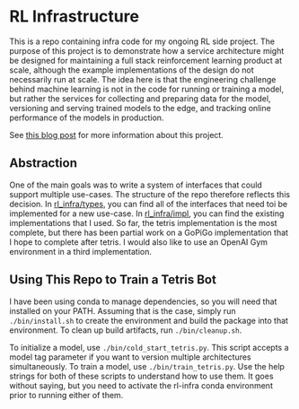 # RL Infrastructure

This is a repo containing infra code for my ongoing RL side project. The purpose of this project is to demonstrate how
a service architecture might be designed for maintaining a full stack reinforcement learning product at scale, although
the example implementations of the design do not necessarily run at scale. The idea here is that the engineering
challenge behind machine learning is not in the code for running or training a model, but rather the services for
collecting and preparing data for the model, versioning and serving trained models to the edge, and tracking online
performance of the models in production.

See [this blog post](https://www.jonalarm.com/https://www.jonalarm.com/infra/infra_1/) for more information about this
project.

## Abstraction

One of the main goals was to write a system of interfaces that could support multiple use-cases. The structure of the
repo therefore reflects this decision. In
[rl_infra/types](https://github.com/jonathanlamar/rl-infra/tree/main/rl_infra/types), you can find all of the interfaces
that need toi be implemented for a new use-case. In
[rl_infra/impl](https://github.com/jonathanlamar/rl-infra/tree/main/rl_infra/impl), you can find the existing
implementations that I used. So far, the tetris implementation is the most complete, but there has been partial work on
a GoPiGo implementation that I hope to complete after tetris. I would also like to use an OpenAI Gym environment in a
third implementation.

## Using This Repo to Train a Tetris Bot

I have been using conda to manage dependencies, so you will need that installed on your PATH.  Assuming that is the
case, simply run `./bin/install.sh` to create the environment and build the package into that environment. To clean up
build artifacts, run `./bin/cleanup.sh`.

To initialize a model, use `./bin/cold_start_tetris.py`.  This script accepts a model tag parameter if you want to
version multiple architectures simultaneously. To train a model, use `./bin/train_tetris.py`.  Use the help strings for
both of these scripts to understand how to use them.  It goes without saying, but you need to activate the rl-infra
conda environment prior to running either of them.
